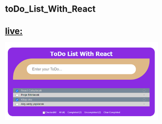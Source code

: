 # toDo_List_With_React

# [live:](https://yolgan67.github.io/toDo_List_With_React)

![photo:](./public/toDoList.png)
